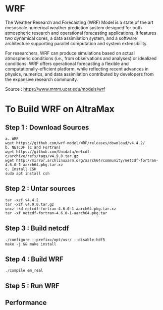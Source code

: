 # WRF

The Weather Research and Forecasting (WRF) Model is a state of the art mesoscale numerical weather prediction system designed for both atmospheric research and operational forecasting applications. It features two dynamical cores, a data assimilation system, and a software architecture supporting parallel computation and system extensibility.

For researchers, WRF can produce simulations based on actual atmospheric conditions (i.e., from observations and analyses) or idealized conditions. WRF offers operational forecasting a flexible and computationally-efficient platform, while reflecting recent advances in physics, numerics, and data assimilation contributed by developers from the expansive research community.

Source : https://www.mmm.ucar.edu/models/wrf

# To Build WRF on AltraMax

## Step 1 : Download Sources
```
a. WRF
wget https://github.com/wrf-model/WRF/releases/download/v4.4.2/
b. NETCDF (C and Fortran)
wget https://github.com/Unidata/netcdf-c/archive/refs/tags/v4.9.0.tar.gz
wget http://mirror.archlinuxarm.org/aarch64/community/netcdf-fortran-4.6.0-1-aarch64.pkg.tar.xz
c. Install CSH
sudo apt install csh
```

## Step 2 : Untar sources
```
tar -xzf v4.4.2 
tar -xzf v4.9.0.tar.gz
unxz -kd netcdf-fortran-4.6.0-1-aarch64.pkg.tar.xz 
tar -xf netcdf-fortran-4.6.0-1-aarch64.pkg.tar
```

## Step 3 : Build netcdf
```cd /opt/netcdf-c-4.9.0/
./configure --prefix=/opt/usr/ --disable-hdf5
make -j && make install
```

## Step 4 : Build WRF
```./configure
./compile em_real
```

## Step 5 : Run WRF

## Performance
